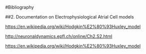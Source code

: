 #Bibliography

##2. Documentation on Electrophysiological Atrial Cell models 

https://en.wikipedia.org/wiki/Hodgkin%E2%80%93Huxley_model

http://neuronaldynamics.epfl.ch/online/Ch2.S2.html

https://en.wikipedia.org/wiki/Hodgkin%E2%80%93Huxley_model


